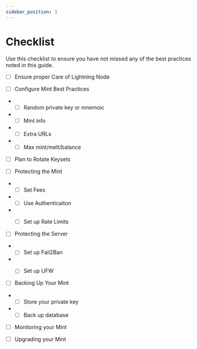 ```yaml
---
sidebar_position: 3
---
```


# Checklist

Use this checklist to ensure you have not missed any of the best practices noted in this guide.

- [ ] Ensure proper Care of Lightning Node 

- [ ] Configure Mint Best Practices
 
* - [ ] Random private key or mnemoic
* - [ ] Mint info
* - [ ] Extra URLs
* - [ ] Max mint/melt/balance

- [ ] Plan to Rotate Keysets

- [ ] Protecting the Mint
 
* - [ ] Set Fees
* - [ ] Use Authenticaiton
* - [ ] Set up Rate Limits


- [ ] Protecting the Server
 
* - [ ] Set up Fail2Ban
* - [ ] Set up UFW



- [ ] Backing Up Your Mint
* - [ ] Store your private key
* - [ ] Back up database

- [ ] Monitoring your Mint

- [ ] Upgrading your Mint



